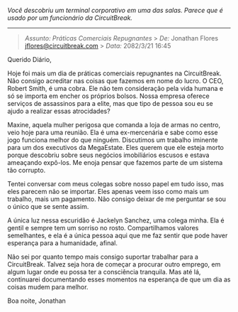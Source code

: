 _Você descobriu um terminal corporativo em uma das salas. Parece que é usado por um funcionário da CircuitBreak._

---

> _Assunto: Práticas Comerciais Repugnantes_ > _De:_ Jonathan Flores <jflores@circuitbreak.com> > _Data:_ 2082/3/21 16:45

Querido Diário,

Hoje foi mais um dia de práticas comerciais repugnantes na CircuitBreak. Não consigo acreditar nas coisas que fazemos em nome do lucro. O CEO, Robert Smith, é uma cobra. Ele não tem consideração pela vida humana e só se importa em encher os próprios bolsos. Nossa empresa oferece serviços de assassinos para a elite, mas que tipo de pessoa sou eu se ajudo a realizar essas atrocidades?

Maxine, aquela mulher perigosa que comanda a loja de armas no centro, veio hoje para uma reunião. Ela é uma ex-mercenária e sabe como esse jogo funciona melhor do que ninguém. Discutimos um trabalho iminente para um dos executivos da MegaEstate. Eles querem que ele esteja morto porque descobriu sobre seus negócios imobiliários escusos e estava ameaçando expô-los. Me enoja pensar que fazemos parte de um sistema tão corrupto.

Tentei conversar com meus colegas sobre nosso papel em tudo isso, mas eles parecem não se importar. Eles apenas veem isso como mais um trabalho, mais um pagamento. Não consigo deixar de me perguntar se sou o único que se sente assim.

A única luz nessa escuridão é Jackelyn Sanchez, uma colega minha. Ela é gentil e sempre tem um sorriso no rosto. Compartilhamos valores semelhantes, e ela é a única pessoa aqui que me faz sentir que pode haver esperança para a humanidade, afinal.

Não sei por quanto tempo mais consigo suportar trabalhar para a CircuitBreak. Talvez seja hora de começar a procurar outro emprego, em algum lugar onde eu possa ter a consciência tranquila. Mas até lá, continuarei documentando esses momentos na esperança de que um dia as coisas mudem para melhor.

Boa noite,
Jonathan
